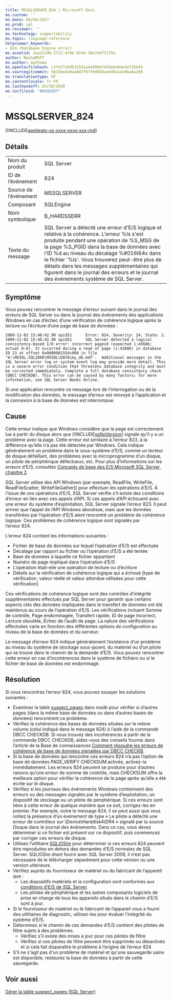 ```yaml
---
title: MSSQLSERVER_824 | Microsoft Docs
ms.custom: ''
ms.date: 04/04/2017
ms.prod: sql
ms.reviewer: ''
ms.technology: supportability
ms.topic: language-reference
helpviewer_keywords:
- 824 (Database Engine error)
ms.assetid: 2aa22246-2712-4fdb-9744-36e7e6f3175e
author: MashaMSFT
ms.author: mathoma
ms.openlocfilehash: c3fa77a50b32541a4ed9b8742bebe04e4e735b45
ms.sourcegitcommit: 58158eda0aa0d7f87f9d958ae349a14c0ba8a209
ms.translationtype: HT
ms.contentlocale: fr-FR
ms.lasthandoff: 03/30/2020
ms.locfileid: "80342937"
---
```

# <a name="mssqlserver_824"></a>MSSQLSERVER_824
[!INCLUDE[appliesto-ss-xxxx-xxxx-xxx-md](../../includes/appliesto-ss-xxxx-xxxx-xxx-md.md)]
  
## <a name="details"></a>Détails  
  
|||  
|-|-|  
|Nom du produit|SQL Server|  
|ID de l’événement|824|  
|Source de l’événement|MSSQLSERVER|  
|Composant|SQLEngine|  
|Nom symbolique|B_HARDSSERR|  
|Texte du message|SQL Server a détecté une erreur d'E/S logique et relative à la cohérence. L'erreur %ls s'est produite pendant une opération de %S_MSG de la page %S_PGID dans la base de données avec l'ID %d au niveau du décalage %#016I64x dans le fichier '%ls'.  Vous trouverez peut-être plus de détails dans les messages supplémentaires qui figurent dans le journal des erreurs et le journal des événements système de SQL Server.|  
  
## <a name="symptom"></a>Symptôme  


Vous pouvez rencontrer le message d’erreur suivant dans le journal des erreurs de SQL Server ou dans le journal des événements des applications Windows en cas d’échec d’une vérification de cohérence logique après la lecture ou l’écriture d’une page de base de données :
 
``` 
2009-11-02 15:46:42.90 spid51      Error: 824, Severity: 24, State: 2.
2009-11-02 15:46:42.90 spid51      SQL Server detected a logical consistency-based I/O error: incorrect pageid (expected 1:43686; actual 0:0). It occurred during a read of page (1:43686) in database ID 23 at offset 0x0000001554c000 in file 'H:\MSSQL.SQL2008\MSSQL\DATA\my_db.mdf'.  Additional messages in the SQL Server error log or system event log may provide more detail. This is a severe error condition that threatens database integrity and must be corrected immediately. Complete a full database consistency check (DBCC CHECKDB). This error can be caused by many factors; for more information, see SQL Server Books Online.
```
 
Si une application rencontre ce message lors de l’interrogation ou de la modification des données, le message d’erreur est renvoyé à l’application et la connexion à la base de données est interrompue. 
  
## <a name="cause"></a>Cause
Cette erreur indique que Windows considère que la page est correctement lue à partir du disque alors que [!INCLUDE[ssNoVersion](../../includes/ssnoversion-md.md)] signale qu'il y a un problème avec la page. Cette erreur est similaire à l’erreur 823, à la différence qu’elle n’a pas été détectée par Windows. Cela indique généralement un problème dans le sous-système d’E/S, comme un lecteur de disque défaillant, des problèmes avec le microprogramme d’un disque, un pilote de périphérique défectueux, etc. Pour plus d’informations sur les erreurs d’E/S, consultez [Concepts de base des E/S Microsoft SQL Server, chapitre 2](/previous-versions/sql/sql-server-2005/administrator/cc917726(v=technet.10)).  

SQL Server utilise des API Windows (par exemple, ReadFile, WriteFile, ReadFileScatter, WriteFileGather]) pour effectuer les opérations d’E/S. À l’issue de ces opérations d’E/S, SQL Server vérifie s’il existe des conditions d’erreur en lien avec ces appels d’API. Si ces appels d’API échouent avec une erreur du système d’exploitation, SQL Server signale l’erreur 823. Il peut arriver que l’appel de l’API Windows aboutisse, mais que les données transférées par l’opération d’E/S aient rencontré un problème de cohérence logique. Ces problèmes de cohérence logique sont signalés par l’erreur 824.
 
L’erreur 824 contient les informations suivantes :

- Fichier de base de données sur lequel l’opération d’E/S est effectuée
- Décalage par rapport au fichier où l’opération d’E/S a été tentée
- Base de données à laquelle ce fichier appartient
- Numéro de page impliqué dans l’opération d’E/S
- L’opération était-elle une opération de lecture ou d’écriture
- Détails sur la vérification de cohérence logique qui a échoué [type de vérification, valeur réelle et valeur attendue utilisées pour cette vérification]
 
Ces vérifications de cohérence logique sont des contrôles d’intégrité supplémentaires effectués par SQL Server pour garantir que certains aspects clés des données impliquées dans le transfert de données ont été maintenus au cours de l’opération d’E/S. Les vérifications incluent Somme de contrôle, Page endommagée, Transfert rapide, ID de page incorrect, Lecture obsolète, Échec de l’audit de page. La nature des vérifications effectuées varie en fonction des différentes options de configuration au niveau de la base de données et du serveur. 
 
Le message d’erreur 824 indique généralement l’existence d’un problème au niveau du système de stockage sous-jacent, du matériel ou d’un pilote qui se trouve dans le chemin de la demande d’E/S. Vous pouvez rencontrer cette erreur en cas d’incohérences dans le système de fichiers ou si le fichier de base de données est endommagé.

## <a name="resolution"></a>Résolution  

Si vous rencontrez l’erreur 824, vous pouvez essayer les solutions suivantes : 

- Examinez la table [suspect_pages](../backup-restore/manage-the-suspect-pages-table-sql-server.md) dans msdb pour vérifier si d’autres pages (dans la même base de données ou dans d’autres bases de données) rencontrent ce problème.
- Vérifiez la cohérence des bases de données situées sur le même volume (celui indiqué dans le message 824) à l’aide de la commande DBCC CHECKDB. Si vous trouvez des incohérences à partir de la commande DBCC CHECKDB, aidez-vous des conseils fournis dans l’article de la Base de connaissances [Comment résoudre les erreurs de cohérence de base de données signalées par DBCC CHECKB](https://support.microsoft.com/help/2015748/how-to-troubleshoot-database-consistency-errors-reported-by-dbcc-check).
- Si la base de données qui rencontre ces erreurs 824 n’a pas l’option de base de données PAGE_VERIFY CHECKSUM activée, activez-la immédiatement. Les erreurs 824 peuvent se produire pour d’autres raisons qu’une erreur de somme de contrôle, mais CHECKSUM offre la meilleure option pour vérifier la cohérence de la page après qu’elle a été écrite sur le disque.
- Vérifiez si les journaux des événements Windows contiennent des erreurs ou des messages signalés par le système d’exploitation, un dispositif de stockage ou un pilote de périphérique. Si ces erreurs sont liées à cette erreur de quelque manière que ce soit, corrigez-les en premier. Par exemple, outre le message 824, il se peut aussi que vous notiez la présence d’un événement de type « Le pilote a détecté une erreur de contrôleur sur \Device\Harddisk4\DR4 » signalé par la source Disque dans le journal des événements. Dans ce cas, vous devez déterminer si ce fichier est présent sur ce dispositif, puis commencez par corriger ces erreurs de disque.
- Utilisez l’utilitaire [SQLIOSim](https://support.microsoft.com/help/231619/how-to-use-the-sqliosim-utility-to-simulate-sql-server-activity-on-a-d) pour déterminer si ces erreurs 824 peuvent être reproduites en dehors des demandes d’E/S normales de SQL Server. SQLIOSim étant fourni avec SQL Server 2008, il n’est pas nécessaire de le télécharger séparément pour cette version ou une version ultérieure.
- Vérifiez auprès du fournisseur de matériel ou du fabricant de l’appareil que :
   - Les dispositifs matériels et la configuration sont conformes aux [conditions d’E/S de SQL Server](https://support.microsoft.com/help/967576/microsoft-sql-server-database-engine-input-output-requirements).
   - Les pilotes de périphérique et les autres composants logiciels de prise en charge de tous les appareils situés dans le chemin d’E/S sont à jour.
- Si le fournisseur de matériel ou le fabricant de l’appareil vous a fourni des utilitaires de diagnostic, utilisez-les pour évaluer l’intégrité du système d’E/S.
- Déterminez si le chemin de ces demandes d’E/S contient des pilotes de filtre sujets à des problèmes.
   - Vérifiez s’il existe des mises à jour pour ces pilotes de filtre
   - Vérifiez si ces pilotes de filtre peuvent être supprimés ou désactivés et si cela fait disparaître le problème à l’origine de l’erreur 824
- S'il ne s'agit pas d'un problème de matériel et qu'une sauvegarde saine est disponible, restaurez la base de données à partir de cette sauvegarde.  

## <a name="see-also"></a>Voir aussi  
[Gérer la table suspect_pages &#40;SQL Server&#41;](~/relational-databases/backup-restore/manage-the-suspect-pages-table-sql-server.md)  
  
